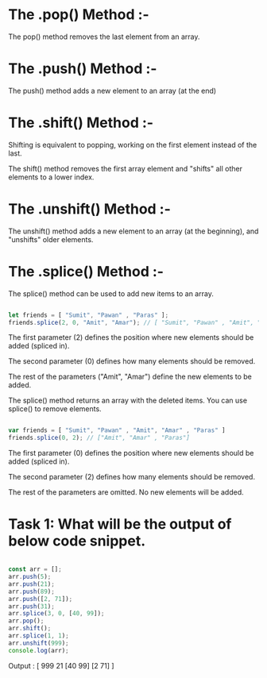 # The .pop() Method :-

The pop() method removes the last element from an array.

# The .push() Method :-

The push() method adds a new element to an array (at the end)

# The .shift() Method :-

Shifting is equivalent to popping, working on the first element instead of the last.

The shift() method removes the first array element and "shifts" all other elements to a lower index.

# The .unshift() Method :-

The unshift() method adds a new element to an array (at the beginning), and "unshifts" older elements.

# The .splice() Method :-

The splice() method can be used to add new items to an array.

``` javascript

let friends = [ "Sumit", "Pawan" , "Paras" ];
friends.splice(2, 0, "Amit", "Amar"); // [ "Sumit", "Pawan" , "Amit", "Amar" , "Paras" ]

```
The first parameter (2) defines the position where new elements should be added (spliced in).

The second parameter (0) defines how many elements should be removed.

The rest of the parameters ("Amit", "Amar") define the new elements to be added.

The splice() method returns an array with the deleted items. You can use splice() to remove elements.

``` javascript

var friends = [ "Sumit", "Pawan" , "Amit", "Amar" , "Paras" ]
friends.splice(0, 2); // ["Amit", "Amar" , "Paras"]

```

The first parameter (0) defines the position where new elements should be added (spliced in).

The second parameter (2) defines how many elements should be removed.

The rest of the parameters are omitted. No new elements will be added.

# Task 1: What will be the output of below code snippet.

``` javascript

const arr = [];
arr.push(5);
arr.push(21);
arr.push(89);
arr.push([2, 71]);
arr.push(31);
arr.splice(3, 0, [40, 99]);
arr.pop();
arr.shift();
arr.splice(1, 1);
arr.unshift(999);
console.log(arr);

```

Output : [ 999 21 [40 99] [2 71] ]
